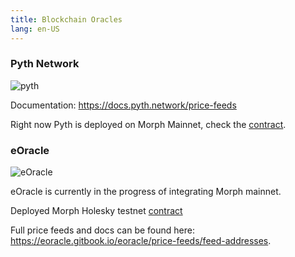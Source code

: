 ```yaml
---
title: Blockchain Oracles
lang: en-US
---
```


### Pyth Network

![pyth](../../../../assets/docs/dev/resources/pyth.jpg)

Documentation: https://docs.pyth.network/price-feeds

Right now Pyth is deployed on Morph Mainnet, check the [contract](https://explorer.morphl2.io/address/0x2880aB155794e7179c9eE2e38200202908C17B43).

### eOracle

![eOracle](../../../../assets/docs/dev/resources/eOracle.jpg)

eOracle is currently in the progress of integrating Morph mainnet.

Deployed Morph Holesky testnet [contract](https://explorer-holesky.morphl2.io/address/0xbd53b35Bf458Cd22dBDeB5Da71181daA3cFb6A10)

Full price feeds and docs can be found here: https://eoracle.gitbook.io/eoracle/price-feeds/feed-addresses.
